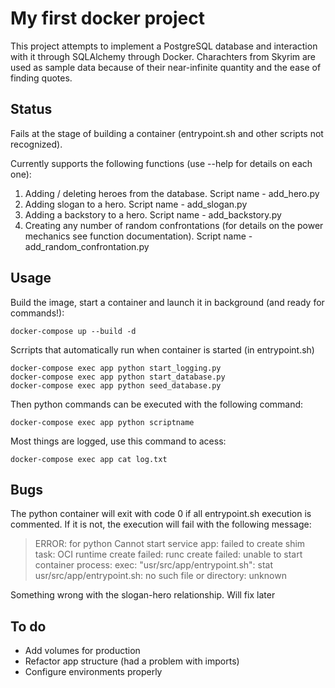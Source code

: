 # My first docker project
This project attempts to implement a PostgreSQL database and interaction with it through SQLAlchemy through Docker. Charachters from Skyrim are used as sample data because of their near-infinite quantity and the ease of finding quotes.

## Status

Fails at the stage of building a container (entrypoint.sh and other scripts not recognized).

Currently supports the following functions (use --help for details on each one):

1. Adding / deleting heroes from the database. Script name - add_hero.py
2. Adding slogan to a  hero. Script name - add_slogan.py
3. Adding a backstory to a hero. Script name - add_backstory.py
4. Creating any number of random confrontations (for details on the power mechanics see function documentation). Script name - add_random_confrontation.py

## Usage
Build the image, start a container and launch it in background (and ready for commands!):
```
docker-compose up --build -d
```
Scrripts that automatically run when container is started (in entrypoint.sh)
```
docker-compose exec app python start_logging.py
docker-compose exec app python start_database.py
docker-compose exec app python seed_database.py
```
Then python commands can be executed with the following command:
```
docker-compose exec app python scriptname
```
Most things are logged, use this command to acess:
```
docker-compose exec app cat log.txt
```
## Bugs
The python container will exit with code 0 if all entrypoint.sh execution is commented. If it is not, the execution will fail with the following message:
>ERROR: for python  Cannot start service app: failed to create shim task: OCI runtime create failed: runc create failed: unable to start container process: exec: "usr/src/app/entrypoint.sh": stat usr/src/app/entrypoint.sh: no such file or directory: unknown

Something wrong with the slogan-hero relationship. Will fix later
## To do
* Add volumes for production
* Refactor app structure (had a problem with imports)
* Configure environments properly
